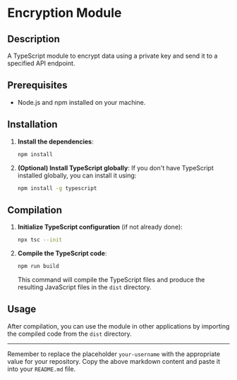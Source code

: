 # Encryption Module

## Description
A TypeScript module to encrypt data using a private key and send it to a specified API endpoint.

## Prerequisites
- Node.js and npm installed on your machine.

## Installation

1. **Install the dependencies**\:
   ```bash
   npm install
   ```

2. **(Optional) Install TypeScript globally**\:
   If you don't have TypeScript installed globally, you can install it using:
   ```bash
   npm install -g typescript
   ```

## Compilation

1. **Initialize TypeScript configuration** (if not already done)\:
   ```bash
   npx tsc --init
   ```

2. **Compile the TypeScript code**\:
   ```bash
   npm run build
   ```

   This command will compile the TypeScript files and produce the resulting JavaScript files in the `dist` directory.

## Usage
After compilation, you can use the module in other applications by importing the compiled code from the `dist` directory.

---

Remember to replace the placeholder `your-username` with the appropriate value for your repository. Copy the above markdown content and paste it into your `README.md` file.
